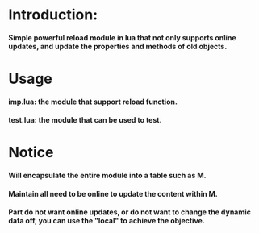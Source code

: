 # Introduction:
#### Simple powerful reload module in lua that not only supports online updates, and update the properties and methods of old objects.

# Usage
#### imp.lua: the module that support reload function.
#### test.lua: the module that can be used to test.

# Notice
#### Will encapsulate the entire module into a table such as M.
#### Maintain all need to be online to update the content within M.
#### Part do not want online updates, or do not want to change the dynamic data off, you can use the "local" to achieve the objective.

